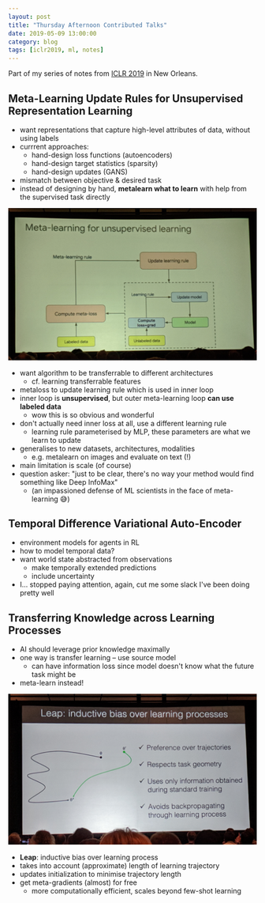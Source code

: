 ```yaml
---
layout: post
title: "Thursday Afternoon Contributed Talks"
date: 2019-05-09 13:00:00
category: blog
tags: [iclr2019, ml, notes]
---
```


Part of my series of notes from [ICLR 2019](https://iclr.cc/Conferences/2019) in New Orleans.

## Meta-Learning Update Rules for Unsupervised Representation Learning
* want representations that capture high-level attributes of data, without using labels
* currrent approaches:
    * hand-design loss functions (autoencoders)
    * hand-design target statistics (sparsity)
    * hand-design updates (GANS)
* mismatch between objective & desired task
* instead of designing by hand, **metalearn what to learn** with help from the supervised task directly

![metalearn](/assets/images/2019-iclr/metalearn.jpg "metalearn")

* want algorithm to be transferrable to different architectures
    * cf. learning transferrable features
* metaloss to update learning rule which is used in inner loop
* inner loop is **unsupervised**, but outer meta-learning loop **can use labeled data**
    * wow this is so obvious and wonderful
* don't actually need inner loss at all, use a different learning rule
    * learning rule parameterised by MLP, these parameters are what we learn to update
* generalises to new datasets, architectures, modalities
    * e.g. metalearn on images and evaluate on text (!)
* main limitation is scale (of course)
* question asker: "just to be clear, there's no way your method would find something like Deep InfoMax"
    * (an impassioned defense of ML scientists in the face of meta-learning :sweat_smile:)

## Temporal Difference Variational Auto-Encoder
* environment models for agents in RL
* how to model temporal data?
* want world state abstracted from observations
    * make temporally extended predictions
    * include uncertainty
* I... stopped paying attention, again, cut me some slack I've been doing pretty well

## Transferring Knowledge across Learning Processes
* AI should leverage prior knowledge maximally
* one way is transfer learning – use source model
    * can have information loss since model doesn't know what the future task might be
* meta-learn instead!

![leap](/assets/images/2019-iclr/leap.jpg "leap")

* **Leap**: inductive bias over learning process
* takes into account (approximate) length of learning trajectory
* updates initialization to minimise trajectory length
* get meta-gradients (almost) for free
    * more computationally efficient, scales beyond few-shot learning
